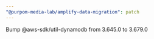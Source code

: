 ```yaml
---
"@purpom-media-lab/amplify-data-migration": patch
---
```


Bump @aws-sdk/util-dynamodb from 3.645.0 to 3.679.0

